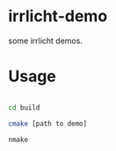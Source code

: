# irrlicht-demo

some irrlicht demos.

# Usage

``` bash

cd build

cmake [path to demo]

nmake
```
